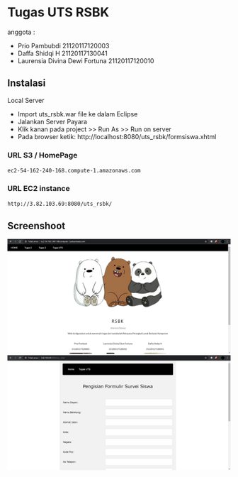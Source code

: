 # Tugas UTS RSBK

anggota :
* Prio Pambubdi					21120117120003
* Daffa Shidqi H				21120117130041
* Laurensia Divina Dewi Fortuna	21120117120010


## Instalasi

Local Server

* Import uts_rsbk.war file ke dalam Eclipse
* Jalankan Server Payara
* Klik kanan pada project >> Run As >> Run on server
* Pada browser ketik: http://localhost:8080/uts_rsbk/formsiswa.xhtml

### URL S3 / HomePage
```
ec2-54-162-240-168.compute-1.amazonaws.com
```

### URL EC2 instance
```
http://3.82.103.69:8080/uts_rsbk/
```

## Screenshoot

![Halaman Utama](doc/homepage.png)
![UTS](doc/uts.png)